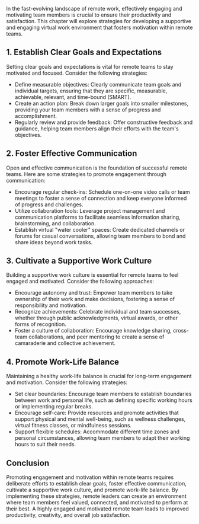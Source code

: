 
In the fast-evolving landscape of remote work, effectively engaging and motivating team members is crucial to ensure their productivity and satisfaction. This chapter will explore strategies for developing a supportive and engaging virtual work environment that fosters motivation within remote teams.

## 1\. Establish Clear Goals and Expectations

Setting clear goals and expectations is vital for remote teams to stay motivated and focused. Consider the following strategies:

- Define measurable objectives: Clearly communicate team goals and individual targets, ensuring that they are specific, measurable, achievable, relevant, and time-bound (SMART).
- Create an action plan: Break down larger goals into smaller milestones, providing your team members with a sense of progress and accomplishment.
- Regularly review and provide feedback: Offer constructive feedback and guidance, helping team members align their efforts with the team's objectives.

## 2\. Foster Effective Communication

Open and effective communication is the foundation of successful remote teams. Here are some strategies to promote engagement through communication:

- Encourage regular check-ins: Schedule one-on-one video calls or team meetings to foster a sense of connection and keep everyone informed of progress and challenges.
- Utilize collaboration tools: Leverage project management and communication platforms to facilitate seamless information sharing, brainstorming, and collaboration.
- Establish virtual "water cooler" spaces: Create dedicated channels or forums for casual conversations, allowing team members to bond and share ideas beyond work tasks.

## 3\. Cultivate a Supportive Work Culture

Building a supportive work culture is essential for remote teams to feel engaged and motivated. Consider the following approaches:

- Encourage autonomy and trust: Empower team members to take ownership of their work and make decisions, fostering a sense of responsibility and motivation.
- Recognize achievements: Celebrate individual and team successes, whether through public acknowledgments, virtual awards, or other forms of recognition.
- Foster a culture of collaboration: Encourage knowledge sharing, cross-team collaborations, and peer mentoring to create a sense of camaraderie and collective achievement.

## 4\. Promote Work-Life Balance

Maintaining a healthy work-life balance is crucial for long-term engagement and motivation. Consider the following strategies:

- Set clear boundaries: Encourage team members to establish boundaries between work and personal life, such as defining specific working hours or implementing regular breaks.
- Encourage self-care: Provide resources and promote activities that support physical and mental well-being, such as wellness challenges, virtual fitness classes, or mindfulness sessions.
- Support flexible schedules: Accommodate different time zones and personal circumstances, allowing team members to adapt their working hours to suit their needs.

## Conclusion

Promoting engagement and motivation within remote teams requires deliberate efforts to establish clear goals, foster effective communication, cultivate a supportive work culture, and promote work-life balance. By implementing these strategies, remote leaders can create an environment where team members feel valued, connected, and motivated to perform at their best. A highly engaged and motivated remote team leads to improved productivity, creativity, and overall job satisfaction.
